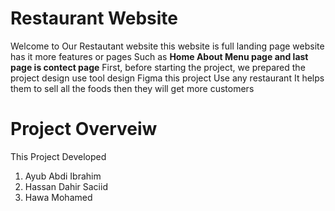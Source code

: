 # Restaurant Website

Welcome to Our Restautant website this website is full landing page website has it more features or pages Such as **Home About Menu page and last page is contect page**  First, before starting the project, we prepared the project design use tool design Figma 
this project Use any restaurant It helps them to sell all the foods then they will get more customers

# Project Overveiw
This Project Developed 

1. Ayub Abdi Ibrahim
2. Hassan Dahir Saciid
3. Hawa Mohamed 
